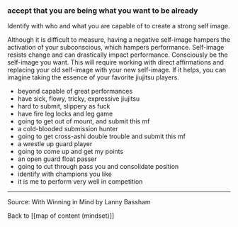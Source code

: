 ### accept that you are being what you want to be already

Identify with who and what you are capable of to create a strong self image.

Although it is difficult to measure, having a negative self-image hampers the activation of your subconscious, which hampers performance. Self-image resists change and can drastically impact performance. Consciously be the self-image you want. This will require working with direct affirmations and replacing your old self-image with your new self-image. If it helps, you can imagine taking the essence of your favorite jiujitsu players.

* beyond capable of great performances
* have sick, flowy, tricky, expressive jiujitsu
* hard to submit, slippery as fuck
* have fire leg locks and leg game
* going to get out of mount, and submit this mf
* a cold-blooded submission hunter
* going to get cross-ashi double trouble and submit this mf
* a wrestle up guard player
* going to come up and get my points
* an open guard float passer
* going to cut through pass you and consolidate position
* identify with champions you like
* it is me to perform very well in competition

---

Source: With Winning in Mind by Lanny Bassham

Back to [[map of content (mindset)]]